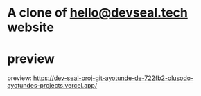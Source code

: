# A clone of hello@devseal.tech website
# preview
preview: https://dev-seal-proj-git-ayotunde-de-722fb2-olusodo-ayotundes-projects.vercel.app/
